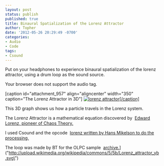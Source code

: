 ```yaml
---
layout: post
status: publish
published: true
title: Binaural Spatialization of the Lorenz Attractor
author: Topher
date: '2012-05-26 20:29:49 -0700'
categories:
- Audio
- Code
tags:
- Csound
---
```


Put on your headphones to experience binaural spatialization of the lorenz attractor, using a drum loop as the sound source.

Your browser does not support the audio tag.

[caption id="attachment_957" align="aligncenter" width="350" caption="The Lorenz Attractor in 3D"]
[![lorenz attractor](http://www.tophersaunders.com/wp/wp-content/uploads/2012/05/lorenz.png)[/caption]](http://upload.wikimedia.org/wikipedia/commons/5/5b/Lorenz_attractor_yb.svg)

[]()[]()

This 3D graph shows us how a particle travels in the Lorenz system.

The Lorenz Attractor is a mathematical equation discovered by 
[Edward Lorenz, pioneer of Chaos Theory.](http://physicstoday.org/journals/doc/PHTOAD-ft/vol_61/iss_9/81_1.shtml?bypassSSO=1)

I used Csound and the opcode 
[lorenz written by Hans Mikelson to do the processing.](http://www.csounds.com/manual/html/lorenz.html)

The loop was made by BT for the OLPC sample 
[archive.](http://archive.org/details/BT)](\"http://upload.wikimedia.org/wikipedia/commons/5/5b/Lorenz_attractor_yb.svg\")
